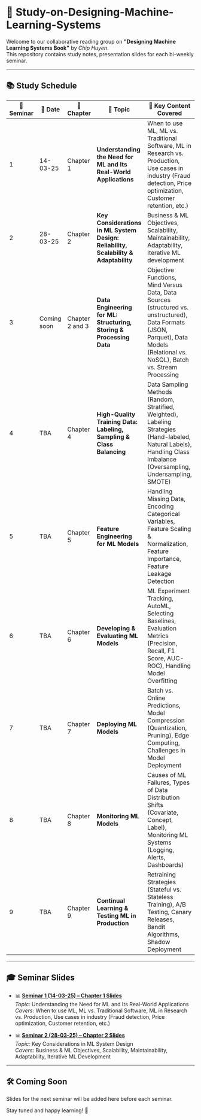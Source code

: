 # 🧠 Study-on-Designing-Machine-Learning-Systems

Welcome to our collaborative reading group on **"Designing Machine Learning Systems Book"** by *Chip Huyen*.  
This repository contains study notes, presentation slides for each bi-weekly seminar.

---

## 📚 Study Schedule

| 🔢 Seminar | 📅 Date       | 📖 Chapter     | 🧵 Topic                                                                           | 🧩 Key Content Covered |
|------------|----------------|----------------|-------------------------------------------------------------------------------------|------------------------|
|  1  | 14-03-25       | Chapter 1       | **Understanding the Need for ML and Its Real-World Applications**                   | When to use ML, ML vs. Traditional Software, ML in Research vs. Production, Use cases in industry (Fraud detection, Price optimization, Customer retention, etc.) |
|  2  | 28-03-25       | Chapter 2       | **Key Considerations in ML System Design: Reliability, Scalability & Adaptability** | Business & ML Objectives, Scalability, Maintainability, Adaptability, Iterative ML development |
|  3  | Coming soon    | Chapter 2 and 3 | **Data Engineering for ML: Structuring, Storing & Processing Data**                 | Objective Functions, Mind Versus Data, Data Sources (structured vs. unstructured), Data Formats (JSON, Parquet), Data Models (Relational vs. NoSQL), Batch vs. Stream Processing |
|  4  | TBA            | Chapter 4       | **High-Quality Training Data: Labeling, Sampling & Class Balancing**                | Data Sampling Methods (Random, Stratified, Weighted), Labeling Strategies (Hand-labeled, Natural Labels), Handling Class Imbalance (Oversampling, Undersampling, SMOTE) |
|  5  | TBA            | Chapter 5       | **Feature Engineering for ML Models**                                               | Handling Missing Data, Encoding Categorical Variables, Feature Scaling & Normalization, Feature Importance, Feature Leakage Detection |
|  6  | TBA            | Chapter 6       | **Developing & Evaluating ML Models**                                               | ML Experiment Tracking, AutoML, Selecting Baselines, Evaluation Metrics (Precision, Recall, F1 Score, AUC-ROC), Handling Model Overfitting |
|  7  | TBA            | Chapter 7       | **Deploying ML Models**                                                             | Batch vs. Online Predictions, Model Compression (Quantization, Pruning), Edge Computing, Challenges in Model Deployment |
|  8  | TBA            | Chapter 8       | **Monitoring ML Models**                                                            | Causes of ML Failures, Types of Data Distribution Shifts (Covariate, Concept, Label), Monitoring ML Systems (Logging, Alerts, Dashboards) |
|  9  | TBA            | Chapter 9       | **Continual Learning & Testing ML in Production**                                   | Retraining Strategies (Stateful vs. Stateless Training), A/B Testing, Canary Releases, Bandit Algorithms, Shadow Deployment |


---

## 🎓 Seminar Slides

- 📊 **[Seminar 1 (14-03-25) – Chapter 1 Slides](https://docs.google.com/presentation/d/1ecPLoq1TOssRCoW6Ia5_S_R_svqTedVA0dIAQuDCXKA/edit?usp=sharing)**  
  *Topic:* Understanding the Need for ML and Its Real-World Applications  
  *Covers:* When to use ML, ML vs. Traditional Software, ML in Research vs. Production, Use cases in industry (Fraud detection, Price optimization, Customer retention, etc.)

- 📊 **[Seminar 2 (28-03-25) – Chapter 2 Slides](https://docs.google.com/presentation/d/17ADeJ3NZQG0R993vQBXa7ekdAp5OZcyCWZlm_SmMUns/edit?usp=sharing)**  
  *Topic:* Key Considerations in ML System Design  
  *Covers:* Business & ML Objectives, Scalability, Maintainability, Adaptability, Iterative ML Development

---

## 🛠️ Coming Soon

Slides for the next seminar will be added here before each seminar.

Stay tuned and happy learning! 🚀
